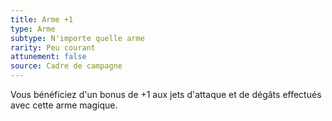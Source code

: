 ```yaml
---
title: Arme +1
type: Arme
subtype: N'importe quelle arme
rarity: Peu courant
attunement: false
source: Cadre de campagne
---
```

Vous bénéficiez d'un bonus de +1 aux jets d'attaque et de dégâts effectués avec cette arme magique.
